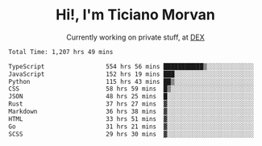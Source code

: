 <h1 align="center">Hi!, I'm Ticiano Morvan</h1>
<p align="center">Currently working on private stuff, at <a href="https://getdex.ai" target="_blank">DEX</a></p>

<!--START_SECTION:waka-->

```txt
Total Time: 1,207 hrs 49 mins

TypeScript                 554 hrs 56 mins ███████████▒░░░░░░░░░░░░░   45.95 %
JavaScript                 152 hrs 19 mins ███░░░░░░░░░░░░░░░░░░░░░░   12.61 %
Python                     115 hrs 43 mins ██▒░░░░░░░░░░░░░░░░░░░░░░   09.58 %
CSS                        58 hrs 59 mins  █▒░░░░░░░░░░░░░░░░░░░░░░░   04.88 %
JSON                       48 hrs 25 mins  █░░░░░░░░░░░░░░░░░░░░░░░░   04.01 %
Rust                       37 hrs 27 mins  ▓░░░░░░░░░░░░░░░░░░░░░░░░   03.10 %
Markdown                   36 hrs 38 mins  ▓░░░░░░░░░░░░░░░░░░░░░░░░   03.03 %
HTML                       33 hrs 51 mins  ▓░░░░░░░░░░░░░░░░░░░░░░░░   02.80 %
Go                         31 hrs 21 mins  ▓░░░░░░░░░░░░░░░░░░░░░░░░   02.60 %
SCSS                       29 hrs 30 mins  ▓░░░░░░░░░░░░░░░░░░░░░░░░   02.44 %
```

<!--END_SECTION:waka-->
